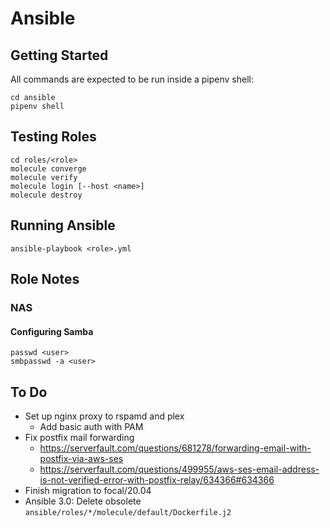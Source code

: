 # Ansible

## Getting Started

All commands are expected to be run inside a pipenv shell:

    cd ansible
    pipenv shell

## Testing Roles

    cd roles/<role>
    molecule converge
    molecule verify
    molecule login [--host <name>]
    molecule destroy

## Running Ansible

    ansible-playbook <role>.yml

## Role Notes

### NAS

#### Configuring Samba

    passwd <user>
    smbpasswd -a <user>

## To Do

- Set up nginx proxy to rspamd and plex
  - Add basic auth with PAM
- Fix postfix mail forwarding
    - https://serverfault.com/questions/681278/forwarding-email-with-postfix-via-aws-ses
    - https://serverfault.com/questions/499955/aws-ses-email-address-is-not-verified-error-with-postfix-relay/634366#634366
- Finish migration to focal/20.04
- Ansible 3.0: Delete obsolete `ansible/roles/*/molecule/default/Dockerfile.j2`
